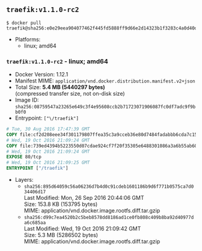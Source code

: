 ## `traefik:v1.1.0-rc2`

```console
$ docker pull traefik@sha256:e0e29eea904077462f445fd5888ff9d66e2d14323b1f3283c4a0d40d4afbf61f
```

-	Platforms:
	-	linux; amd64

### `traefik:v1.1.0-rc2` - linux; amd64

-	Docker Version: 1.12.1
-	Manifest MIME: `application/vnd.docker.distribution.manifest.v2+json`
-	Total Size: **5.4 MB (5440297 bytes)**  
	(compressed transfer size, not on-disk size)
-	Image ID: `sha256:08759547a23265e649c3f4e95608ccb2b71723071906087fc0df7adc9f9bb0f0`
-	Entrypoint: `["\/traefik"]`

```dockerfile
# Tue, 30 Aug 2016 17:47:39 GMT
COPY file:cf2d208eee34f301179807ffea35c3a9cceb36e80d7484fadabbb6cda7c15bfb in /etc/ssl/certs/ 
# Wed, 19 Oct 2016 21:09:24 GMT
COPY file:739ed4394b5223550d07cdae924cf7f20f35305e6488301086a3a6b55ab60378 in / 
# Wed, 19 Oct 2016 21:09:24 GMT
EXPOSE 80/tcp
# Wed, 19 Oct 2016 21:09:25 GMT
ENTRYPOINT ["/traefik"]
```

-	Layers:
	-	`sha256:895d64059c56a06236d7b4d0c91cdeb1601186b9d6f771b0575ca7d034406d17`  
		Last Modified: Mon, 26 Sep 2016 20:44:06 GMT  
		Size: 153.8 KB (153795 bytes)  
		MIME: application/vnd.docker.image.rootfs.diff.tar.gzip
	-	`sha256:d99c7ea4520b2c5beb8578dd8186ad1ce0fb808c409b8ba92d40977da6c685aa`  
		Last Modified: Wed, 19 Oct 2016 21:09:42 GMT  
		Size: 5.3 MB (5286502 bytes)  
		MIME: application/vnd.docker.image.rootfs.diff.tar.gzip
